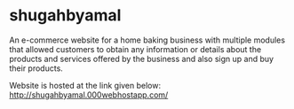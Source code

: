 # shugahbyamal

An e-commerce website for a home baking business with multiple modules that allowed customers to obtain any information or details about the products and services offered by the business and also sign up and buy their products.

Website is hosted at the link given below:
http://shugahbyamal.000webhostapp.com/
